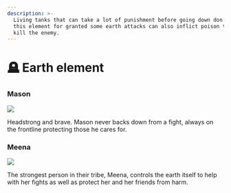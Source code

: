```yaml
---
description: >-
  Living tanks that can take a lot of punishment before going down don't take
  this element for granted some earth attacks can also inflict poison to slowly
  kill the enemy.
---
```


# 🪦 Earth element

### Mason

![](../../../.gitbook/assets/1\_U4fMYyUUo4CNXXBOxhjkMg.png)

Headstrong and brave. Mason never backs down from a fight, always on the frontline protecting those he cares for.

### Meena

![](../../../.gitbook/assets/1\_97LP0mr6lpa3X4dRB6UNOQ.png)

The strongest person in their tribe, Meena, controls the earth itself to help with her fights as well as protect her and her friends from harm.
